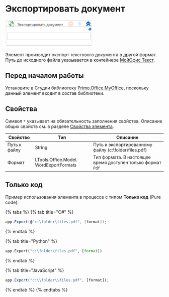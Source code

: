 # Экспортировать документ

![](<../../../../.gitbook/assets/image (481).png>)

Элемент производит экспорт текстового документа в другой формат. Путь до исходного файла указывается в контейнере [МойОфис Текст](https://docs.primo-rpa.ru/primo-rpa/g_elements/el_extra/els_myoffice/els_text/el_text_app).

## Перед началом работы

Установите в Студии библиотеку [Primo.Office.MyOffice](https://docs.primo-rpa.ru/primo-rpa/g_elements/el_extra/els_myoffice), поскольку данный элемент входит в состав библиотеки. 

## Свойства
Символ `*` указывает на обязательность заполнения свойства. Описание общих свойств см. в разделе [Свойства элемента](https://docs.primo-rpa.ru/primo-rpa/primo-studio/process/elements#svoistva-elementa).


| Свойство     | Тип                                    | Описание                           |
| ------------ | -------------------------------------- | ---------------------------------- |
| Путь к файлу | String                                 | Путь к экспортированному файлу (c:\folder\files.pdf) |
| Формат       | LTools.Office.Model. WordExportFormats | Тип формата. В настоящее время доступен только формат `Pdf`|


## Только код

Пример использования элемента в процессе с типом **Только код** (Pure code):

{% tabs %}
{% tab title="C#" %}
```csharp
app.Export(@"c:\folder\files.pdf", [format]);
```
{% endtab %}

{% tab title="Python" %}
```python
app.Export("c:\folder\files.pdf", [format])
```
{% endtab %}

{% tab title="JavaScript" %}
```javascript
app.Export("c:\\folder\\files.pdf", [format]);
```
{% endtab %}
{% endtabs %}
